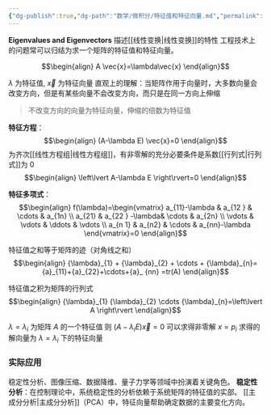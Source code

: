 ```yaml
---
{"dg-publish":true,"dg-path":"数学/微积分/特征值和特征向量.md","permalink":"/数学/微积分/特征值和特征向量/","dgPassFrontmatter":true,"noteIcon":"","created":"2024-04-16T13:01:27.430+08:00","updated":"2024-08-09T12:02:20.691+08:00"}
---
```


**Eigenvalues and Eigenvectors**   描述[[线性变换\|线性变换]]的特性
工程技术上的问题常可以归结为求一个矩阵的特征值和特征向量。

$$\begin{align}
A \vec{x}=\lambda\vec{x}
\end{align}$$

$\lambda$ 为特征值, $\vec{x}$ 为特征向量
直观上的理解：当矩阵作用于向量时，大多数向量会改变方向，但是有某些向量不会改变方向，而只是在同一方向上伸缩
>不改变方向的向量为特征向量，伸缩的倍数为特征值




**特征方程**：
$$\begin{align}
(A-\lambda E) \vec{x}=0
\end{align}$$
为齐次[[线性方程组\|线性方程组]]，有非零解的充分必要条件是系数[[行列式\|行列式]]为 0
$$\begin{align}
\left\lvert  A-\lambda E \right\rvert=0
\end{align}$$

**特征多项式**：
$$\begin{align}
f(\lambda)=\begin{vmatrix}
a_{11}-\lambda & a_{12 } & \cdots & a_{1n} \\
a_{21} & a_{22 } -\lambda& \cdots & a_{2n} \\
\vdots  &  \vdots  & \ddots  & \vdots \\
a_{n 1} & a_{n2} & \cdots  & a_{nn}-\lambda
\end{vmatrix}=0
\end{align}$$

特征值之和等于矩阵的迹（对角线之和）
$$\begin{align}
{\lambda}_{1} + {\lambda}_{2} + \cdots +  {\lambda}_{n}={a}_{11}+{a}_{22}+\cdots+{a}_ {nn} =tr(A)
\end{align}$$

特征值之积为矩阵的行列式
$$\begin{align}
{\lambda}_{1}  {\lambda}_{2}  \cdots   {\lambda}_{n}=\left\lvert  A \right\rvert
\end{align}$$


$\lambda=\lambda_{i}$ 为矩阵 $A$ 的一个特征值
则 $(A-\lambda_{i}E) \vec{x}=0$ 可以求得非零解 $x=p_{i}$
求得的解向量为 $\lambda=\lambda_{i}$ 下的特征向量




### 实际应用
稳定性分析、图像压缩、数据降维、量子力学等领域中扮演着关键角色。
**稳定性分析**：在控制理论中，系统稳定性的分析依赖于系统矩阵的特征值的实部。
[[主成分分析\|主成分分析]]（PCA）中，特征向量帮助确定数据的主要变化方向。



